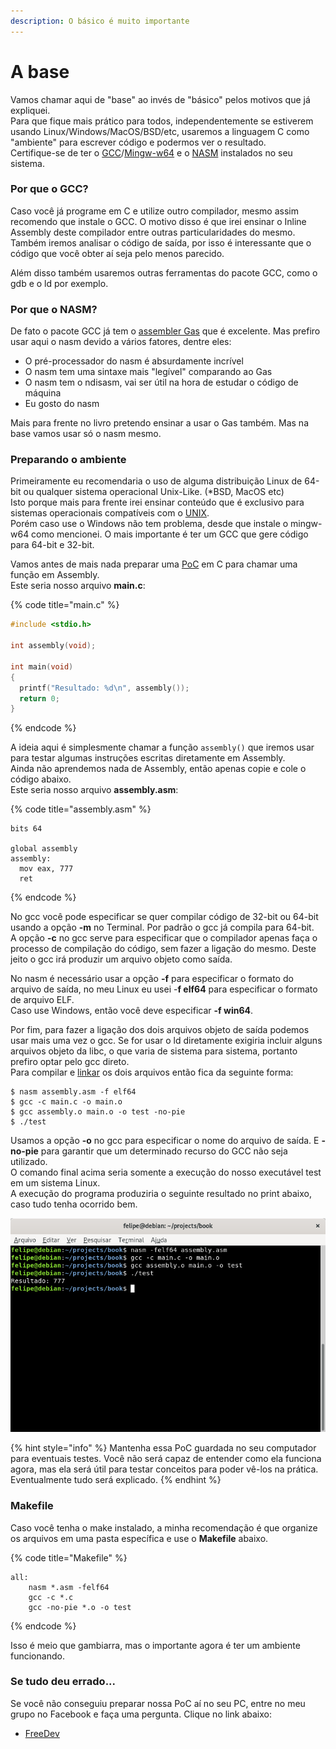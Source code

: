 ```yaml
---
description: O básico é muito importante
---
```


# A base

Vamos chamar aqui de "base" ao invés de "básico" pelos motivos que já expliquei.  
Para que fique mais prático para todos, independentemente se estiverem usando Linux/Windows/MacOS/BSD/etc, usaremos a linguagem C como "ambiente" para escrever código e podermos ver o resultado.  
Certifique-se de ter o [GCC](http://gcc.gnu.org/)/[Mingw-w64](http://mingw-w64.org/) e o [NASM](https://www.nasm.us/) instalados no seu sistema.

### Por que o GCC?

Caso você já programe em C e utilize outro compilador, mesmo assim recomendo que instale o GCC. O motivo disso é que irei ensinar o Inline Assembly deste compilador entre outras particularidades do mesmo.  
Também iremos analisar o código de saída, por isso é interessante que o código que você obter aí seja pelo menos parecido.

Além disso também usaremos outras ferramentas do pacote GCC, como o gdb e o ld por exemplo.

### Por que o NASM?

De fato o pacote GCC já tem o [assembler Gas](https://en.wikipedia.org/wiki/GNU_Assembler) que é excelente. Mas prefiro usar aqui o nasm devido a vários fatores, dentre eles:

* O pré-processador do nasm é absurdamente incrível
* O nasm tem uma sintaxe mais "legível" comparando ao Gas
* O nasm tem o ndisasm, vai ser útil na hora de estudar o código de máquina
* Eu gosto do nasm

Mais para frente no livro pretendo ensinar a usar o Gas também. Mas na base vamos usar só o nasm mesmo.

### Preparando o ambiente

Primeiramente eu recomendaria o uso de alguma distribuição Linux de 64-bit ou qualquer sistema operacional Unix-Like. \(\*BSD, MacOS etc\)  
Isto porque mais para frente irei ensinar conteúdo que é exclusivo para sistemas operacionais compatíveis com o [UNIX](https://pt.wikipedia.org/wiki/Unix).  
Porém caso use o Windows não tem problema, desde que instale o mingw-w64 como mencionei. O mais importante é ter um GCC que gere código para 64-bit e 32-bit.

Vamos antes de mais nada preparar uma [PoC](https://pt.wikipedia.org/wiki/Prova_de_conceito) em C para chamar uma função em Assembly.  
Este seria nosso arquivo **main.c**:

{% code title="main.c" %}
```c
#include <stdio.h>

int assembly(void);

int main(void)
{
  printf("Resultado: %d\n", assembly());
  return 0;
}
```
{% endcode %}

A ideia aqui é simplesmente chamar a função `assembly()` que iremos usar para testar algumas instruções escritas diretamente em Assembly.  
Ainda não aprendemos nada de Assembly, então apenas copie e cole o código abaixo.  
Este seria nosso arquivo **assembly.asm**:

{% code title="assembly.asm" %}
```text
bits 64

global assembly
assembly:
  mov eax, 777
  ret
```
{% endcode %}

No gcc você pode especificar se quer compilar código de 32-bit ou 64-bit usando a opção **-m** no Terminal. Por padrão o gcc já compila para 64-bit.  
A opção **-c** no gcc serve para especificar que o compilador apenas faça o processo de compilação do código, sem fazer a ligação do mesmo. Deste jeito o gcc irá produzir um arquivo objeto como saída.

  
No nasm é necessário usar a opção **-f** para especificar o formato do arquivo de saída, no meu Linux eu usei -**f elf64** para especificar o formato de arquivo ELF.  
Caso use Windows, então você deve especificar **-f win64**.

Por fim, para fazer a ligação dos dois arquivos objeto de saída podemos usar mais uma vez o gcc. Se for usar o ld diretamente exigiria incluir alguns arquivos objeto da libc, o que varia de sistema para sistema, portanto prefiro optar pelo gcc direto.  
Para compilar e [linkar](https://pt.wikipedia.org/wiki/Ligador) os dois arquivos então fica da seguinte forma:

```text
$ nasm assembly.asm -f elf64
$ gcc -c main.c -o main.o
$ gcc assembly.o main.o -o test -no-pie
$ ./test
```

Usamos a opção **-o** no gcc para especificar o nome do arquivo de saída. E **-no-pie** para garantir que um determinado recurso do GCC não seja utilizado.  
O comando final acima seria somente a execução do nosso executável test em um sistema Linux.  
A execução do programa produziria o seguinte resultado no print abaixo, caso tudo tenha ocorrido bem.

![](../.gitbook/assets/captura-de-tela-de-2019-07-16-10-47-32.png)

{% hint style="info" %}
Mantenha essa PoC guardada no seu computador para eventuais testes. Você não será capaz de entender como ela funciona agora, mas ela será útil para testar conceitos para poder vê-los na prática.  
Eventualmente tudo será explicado.
{% endhint %}

### Makefile

Caso você tenha o make instalado, a minha recomendação é que organize os arquivos em uma pasta específica e use o **Makefile** abaixo.

{% code title="Makefile" %}
```text
all:
	nasm *.asm -felf64
	gcc -c *.c
	gcc -no-pie *.o -o test
```
{% endcode %}

Isso é meio que gambiarra, mas o importante agora é ter um ambiente funcionando.

### Se tudo deu errado...

Se você não conseguiu preparar nossa PoC aí no seu PC, entre no meu grupo no Facebook e faça uma pergunta. Clique no link abaixo:

* [FreeDev](https://www.facebook.com/groups/fdcasm/)

